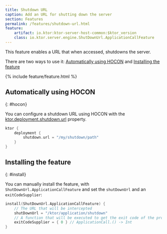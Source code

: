 ```yaml
---
title: Shutdown URL
caption: Add an URL for shutting down the server
section: Features
permalink: /features/shutdown-url.html
feature:
    artifact: io.ktor:ktor-server-host-common:$ktor_version
    class: io.ktor.server.engine.ShutDownUrl.ApplicationCallFeature
---
```


This feature enables a URL that when accessed, shutdowns the server.

There are two ways to use it: [Automatically using HOCON](#hocon) and [Installing the feature](#install)

{% include feature/feature.html %}

## Automatically using HOCON
{: #hocon}

You can configure a shutdown URL using HOCON with the 
[ktor.deployment.shutdown.url](/servers/configuration.html#general) property.

```kotlin
ktor {
    deployment {
        shutdown.url = "/my/shutdown/path"
    }
}
```

## Installing the feature
{: #install}

You can manually install the feature, with `ShutDownUrl.ApplicationCallFeature` and set the `shutDownUrl` and an `exitCodeSupplier`:

```kotlin
install(ShutDownUrl.ApplicationCallFeature) {
    // The URL that will be intercepted
    shutDownUrl = "/ktor/application/shutdown"
    // A function that will be executed to get the exit code of the process
    exitCodeSupplier = { 0 } // ApplicationCall.() -> Int
}
```
